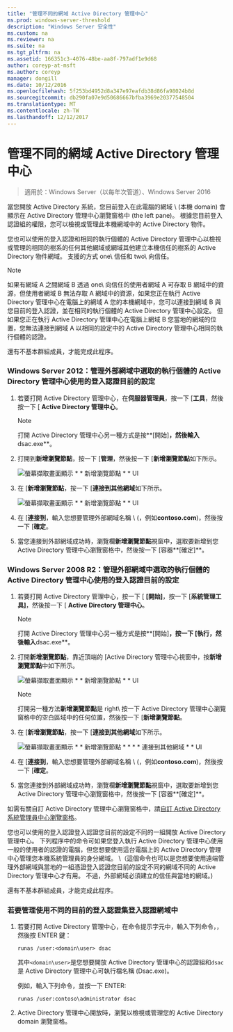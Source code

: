 ```yaml
---
title: "管理不同的網域 Active Directory 管理中心"
ms.prod: windows-server-threshold
description: "Windows Server 安全性"
ms.custom: na
ms.reviewer: na
ms.suite: na
ms.tgt_pltfrm: na
ms.assetid: 166351c3-4076-48be-aa8f-797adf1e9d68
author: coreyp-at-msft
ms.author: coreyp
manager: dongill
ms.date: 10/12/2016
ms.openlocfilehash: 5f253bd4952d8a347e97eafdb38d86fa98024b8d
ms.sourcegitcommit: db290fa07e9d50686667bfba3969e20377548504
ms.translationtype: MT
ms.contentlocale: zh-TW
ms.lasthandoff: 12/12/2017
---
```

# <a name="manage-different-domains-in-active-directory-administrative-center"></a>管理不同的網域 Active Directory 管理中心

>適用於：Windows Server（以每年次管道）、Windows Server 2016

  當您開放 Active Directory 系統，您目前登入在此電腦的網域 \ (本機 domain\) 會顯示在 Active Directory 管理中心瀏覽窗格中 \(the left pane\)。 根據您目前登入認證組的權限，您可以檢視或管理此本機網域中的 Active Directory 物件。

 您也可以使用的登入認證和相同的執行個體的 Active Directory 管理中心以檢視或管理的相同的樹系的任何其他網域或網域其他建立本機信任的樹系的 Active Directory 物件網域。 支援的方式 one\ 信任和 two\ 向信任。

> [!NOTE]
>  如果有網域 A 之間網域 B 透過 one\ 向信任的使用者網域 A 可存取 B 網域中的資源，但使用者網域 B 無法存取 A 網域中的資源，如果您正在執行 Active Directory 管理中心在電腦上的網域 A 您的本機網域中，您可以連接到網域 B 與您目前的登入認證，並在相同的執行個體的 Active Directory 管理中心設定。 但如果您正在執行 Active Directory 管理中心在電腦上網域 B 您當地的網域的位置，您無法連接到網域 A 以相同的設定中的 Active Directory 管理中心相同的執行個體的認證。

 還有不基本群組成員，才能完成此程序。

### <a name="windows-server-2012-to-manage-a-foreign-domain-in-the-selected-instance-of-active-directory-administrative-center-using-the-current-set-of-logon-credentials"></a>Windows Server 2012：管理外部網域中選取的執行個體的 Active Directory 管理中心使用的登入認證目前的設定

1.  若要打開 Active Directory 管理中心，在**伺服器管理員**，按一下 [**工具**，然後按一下 [ **Active Directory 管理中心**。

    > [!NOTE]
    >  打開 Active Directory 管理中心另一種方式是按**[開始]**，然後輸入**dsac.exe**。

2.  打開到**新增瀏覽節點**，按一下 [**管理**，然後按一下 [**新增瀏覽節點**如下所示。

     ![螢幕擷取畫面顯示 * * 新增瀏覽節點 * * UI](media/ADDS_ADACAddNavNode.gif)

3.  在 [**新增瀏覽節點**，按一下 [**連接到其他網域**如下所示。

     ![螢幕擷取畫面顯示 * * 新增瀏覽節點 * * UI](media/ADDS_ADACConnectToDomain.gif)

4.  在 [**連接到**，輸入您想要管理外部網域名稱 \ (，例如**contoso.com**\)，然後按一下 [**確定**。

5.  當您連接到外部網域成功時，瀏覽欄**新增瀏覽節點**視窗中，選取要新增到您 Active Directory 管理中心瀏覽窗格中，然後按一下 [容器**[確定]**。

### <a name="windows-server-2008-r2-to-manage-a-foreign-domain-in-the-selected-instance-of-active-directory-administrative-center-using-the-current-set-of-logon-credentials"></a>Windows Server 2008 R2：管理外部網域中選取的執行個體的 Active Directory 管理中心使用的登入認證目前的設定

1.  若要打開 Active Directory 管理中心，按一下 [ **[開始]**，按一下 [**系統管理工具]**，然後按一下 [ **Active Directory 管理中心**。

    > [!NOTE]
    >  打開 Active Directory 管理中心另一種方式是按**[開始]**，按一下 [**執行**，然後輸入**dsac.exe**。

2.  打開**新增瀏覽節點**，靠近頂端的 [Active Directory 管理中心視窗中，按**新增瀏覽節點**中如下所示。

     ![螢幕擷取畫面顯示 * * 新增瀏覽節點 * * UI](media/click_add_nav_nodes.gif)

    > [!NOTE]
    >  打開另一種方法**新增瀏覽節點**是 right\ 按一下 Active Directory 管理中心瀏覽窗格中的空白區域中的任何位置，然後按一下 [**新增瀏覽節點**。

3.  在 [**新增瀏覽節點**，按一下 [**連接到其他網域**如下所示。

     ![螢幕擷取畫面顯示 * * 新增瀏覽節點 * * * * 連接到其他網域 * * UI](media/add_nav_nodes.gif)

4.  在 [**連接到**，輸入您想要管理外部網域名稱 \ (，例如**contoso.com**\)，然後按一下 [**確定**。

5.  當您連接到外部網域成功時，瀏覽欄**新增瀏覽節點**視窗中，選取要新增到您 Active Directory 管理中心瀏覽窗格中，然後按一下 [容器**[確定]**。

 如需有關自訂 Active Directory 管理中心瀏覽窗格中，請[自訂 Active Directory 系統管理員中心瀏覽窗格](customize-the-active-directory-administrative-center-navigation-pane.md)。

 您也可以使用的登入認證登入認證您目前的設定不同的一組開放 Active Directory 管理中心。 下列程序中的命令可如果您登入執行 Active Directory 管理中心使用一般的使用者的認證的電腦，但您想要使用這台電腦上的 Active Directory 管理中心管理您本機系統管理員的身分網域。 \（這個命令也可以是您想要使用遠端管理外部網域與當地的一組憑證登入認證您目前的設定不同的網域不同的 Active Directory 管理中心才有用。 不過，外部網域必須建立的信任與當地的網域。\)

 還有不基本群組成員，才能完成此程序。

### <a name="to-manage-a-domain-using-logon-credentials-that-are-different-from-the-current-set-of-logon-credentials"></a>若要管理使用不同的目前的登入認證集登入認證網域中

1.  若要打開 Active Directory 管理中心，在命令提示字元中，輸入下列命令，，然後按 ENTER 鍵：

     `runas /user:<domain\user> dsac`

     其中`<domain\user>`是您想要開放 Active Directory 管理中心的認證組和`dsac`是 Active Directory 管理中心可執行檔名稱 \(Dsac.exe\)。

     例如，輸入下列命令，並按一下 ENTER:

     `runas /user:contoso\administrator dsac`

2.  Active Directory 管理中心開放時，瀏覽以檢視或管理您的 Active Directory domain 瀏覽窗格。

  

